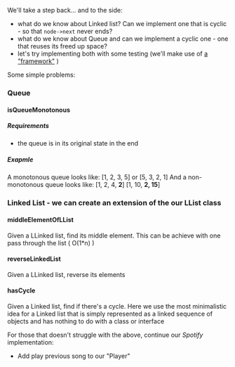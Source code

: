 
We'll take a step back... and to the side:
- what do we know about Linked list? Can we implement one that is cyclic - so that `node->next` never ends?
- what do we know about Queue and can we implement a cyclic one - one that reuses its freed up space?
- let's try implementing both with some testing (we'll make use of [a "framework"](https://github.com/danailbd/sdp_2019/blob/master/lib/testing-framework.h) )


Some simple problems:
### Queue
#### isQueueMonotonous
##### Requirements
- the queue is in its original state in the end

##### Exapmle
A monotonous queue looks like:
[1, 2, 3, 5]
or
[5, 3, 2, 1]
And a non-monotonous queue looks like:
[1, 2, 4, **2**]
[1, 10, **2, 15**]

### Linked List - we can create an extension of the our LList class
#### middleElementOfLList
Given a LLinked list, find its middle element. This can be achieve with one pass through the list ( O(1*n) )
#### reverseLinkedList
Given a LLinked list, reverse its elements
#### hasCycle
Given a Linked list, find if there's a cycle. Here we use the most minimalistic idea for a Linked list that is simply represented as a linked sequence of objects and has nothing to do with a class or interface


For those that doesn't struggle with the above, continue our *Spotify* implementation:
- Add play previous song to our "Player"
